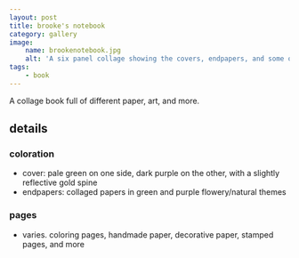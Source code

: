 ```yaml
---
layout: post
title: brooke's notebook
category: gallery
image:
    name: brookenotebook.jpg
    alt: 'A six panel collage showing the covers, endpapers, and some of the pages of a notebook.'
tags:
    - book
---
```


A collage book full of different paper, art, and more.

## details

### coloration

- cover: pale green on one side, dark purple on the other, with a slightly reflective gold spine
- endpapers: collaged papers in green and purple flowery/natural themes

### pages

- varies. coloring pages, handmade paper, decorative paper, stamped pages, and more

